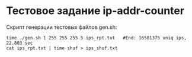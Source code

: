 # Тестовое задание ip-addr-counter

Скрипт генерации тестовых файлов gen.sh:

    time ./gen.sh 1 255 255 255 5 ips_rpt.txt   #End: 16581375 uniq ips, 22.803 sec
    cat ips_rpt.txt | time shuf > ips_shuf.txt

